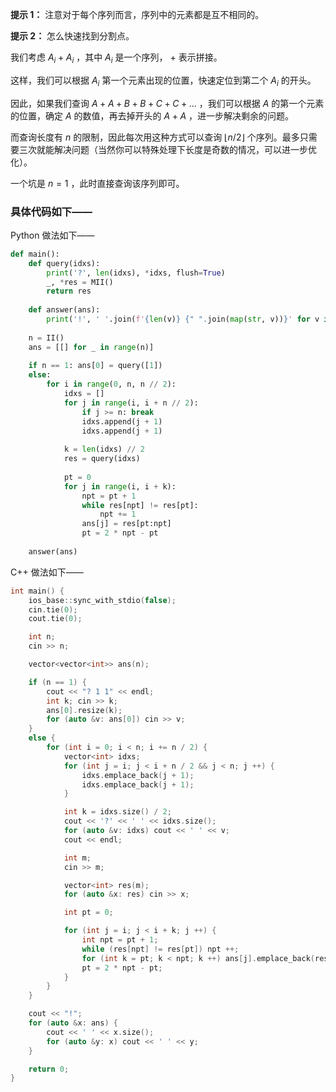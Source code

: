 **提示 1：** 注意对于每个序列而言，序列中的元素都是互不相同的。

**提示 2：** 怎么快速找到分割点。

我们考虑 $A_i+A_i$ ，其中 $A_i$ 是一个序列， $+$ 表示拼接。

这样，我们可以根据 $A_i$ 第一个元素出现的位置，快速定位到第二个 $A_i$ 的开头。

因此，如果我们查询 $A+A+B+B+C+C+\dots$ ，我们可以根据 $A$ 的第一个元素的位置，确定 $A$ 的数值，再去掉开头的 $A+A$ ，进一步解决剩余的问题。

而查询长度有 $n$ 的限制，因此每次用这种方式可以查询 $\lfloor n/2\rfloor$ 个序列。最多只需要三次就能解决问题（当然你可以特殊处理下长度是奇数的情况，可以进一步优化）。

一个坑是 $n=1$ ，此时直接查询该序列即可。

### 具体代码如下——

Python 做法如下——

```Python []
def main(): 
    def query(idxs):
        print('?', len(idxs), *idxs, flush=True)
        _, *res = MII()
        return res
    
    def answer(ans):
        print('!', ' '.join(f'{len(v)} {" ".join(map(str, v))}' for v in ans))
    
    n = II()
    ans = [[] for _ in range(n)]
    
    if n == 1: ans[0] = query([1])
    else:
        for i in range(0, n, n // 2):
            idxs = []
            for j in range(i, i + n // 2):
                if j >= n: break
                idxs.append(j + 1)
                idxs.append(j + 1)
            
            k = len(idxs) // 2
            res = query(idxs)
            
            pt = 0
            for j in range(i, i + k):
                npt = pt + 1
                while res[npt] != res[pt]:
                    npt += 1
                ans[j] = res[pt:npt]
                pt = 2 * npt - pt
    
    answer(ans)
```

C++ 做法如下——

```cpp []
int main() {
	ios_base::sync_with_stdio(false);
	cin.tie(0);
	cout.tie(0);

	int n;
	cin >> n;

	vector<vector<int>> ans(n);

	if (n == 1) {
		cout << "? 1 1" << endl;
		int k; cin >> k;
		ans[0].resize(k);
		for (auto &v: ans[0]) cin >> v;
	}
	else {
		for (int i = 0; i < n; i += n / 2) {
			vector<int> idxs;
			for (int j = i; j < i + n / 2 && j < n; j ++) {
				idxs.emplace_back(j + 1);
				idxs.emplace_back(j + 1);
			}

			int k = idxs.size() / 2;
			cout << '?' << ' ' << idxs.size();
			for (auto &v: idxs) cout << ' ' << v;
			cout << endl;

			int m;
			cin >> m;

			vector<int> res(m);
			for (auto &x: res) cin >> x;

			int pt = 0;

			for (int j = i; j < i + k; j ++) {
				int npt = pt + 1;
				while (res[npt] != res[pt]) npt ++;
				for (int k = pt; k < npt; k ++) ans[j].emplace_back(res[k]);
				pt = 2 * npt - pt;
			}
		}
	}

	cout << "!";
	for (auto &x: ans) {
		cout << ' ' << x.size();
		for (auto &y: x) cout << ' ' << y;
	}

	return 0;
}
```
